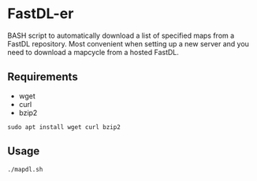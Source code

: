 # FastDL-er
BASH script to automatically download a list of specified maps from a FastDL repository. Most convenient when setting up a new server and you need to download a mapcycle from a hosted FastDL.

## Requirements
- wget
- curl
- bzip2

```
sudo apt install wget curl bzip2
```

## Usage
```./mapdl.sh```
